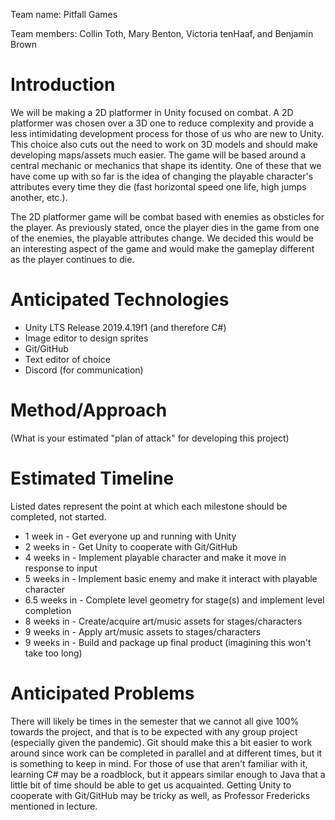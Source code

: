 Team name: Pitfall Games

Team members: Collin Toth, Mary Benton, Victoria tenHaaf, and Benjamin Brown

# Introduction

We will be making a 2D platformer in Unity focused on combat. A 2D platformer was chosen over a 3D one to reduce complexity and provide a less intimidating development process for those of us who are new to Unity. This choice also cuts out the need to work on 3D models and should make developing maps/assets much easier. The game will be based around a central mechanic or mechanics that shape its identity. One of these that we have come up with so far is the idea of changing the playable character's attributes every time they die (fast horizontal speed one life, high jumps another, etc.).

The 2D platformer game will be combat based with enemies as obsticles for the player. As previously stated, once the player dies in the game from one of the enemies, the playable attributes change. We decided this would be an interesting aspect of the game and would make the gameplay different as the player continues to die. 

# Anticipated Technologies

- Unity LTS Release 2019.4.19f1 (and therefore C#)
- Image editor to design sprites
- Git/GitHub
- Text editor of choice
- Discord (for communication)

# Method/Approach

(What is your estimated "plan of attack" for developing this project)

# Estimated Timeline

Listed dates represent the point at which each milestone should be completed, not started.

- 1 week in - Get everyone up and running with Unity
- 2 weeks in - Get Unity to cooperate with Git/GitHub
- 4 weeks in - Implement playable character and make it move in response to input
- 5 weeks in - Implement basic enemy and make it interact with playable character
- 6.5 weeks in - Complete level geometry for stage(s) and implement level completion
- 8 weeks in - Create/acquire art/music assets for stages/characters
- 9 weeks in - Apply art/music assets to stages/characters
- 9 weeks in - Build and package up final product (imagining this won't take too long)

# Anticipated Problems

There will likely be times in the semester that we cannot all give 100% towards the project, and that is to be expected with any group project (especially given the pandemic). Git should make this a bit easier to work around since work can be completed in parallel and at different times, but it is something to keep in mind. For those of use that aren't familiar with it, learning C# may be a roadblock, but it appears similar enough to Java that a little bit of time should be able to get us acquainted. Getting Unity to cooperate with Git/GitHub may be tricky as well, as Professor Fredericks mentioned in lecture.
